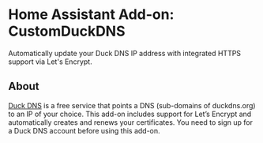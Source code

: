 # Home Assistant Add-on: CustomDuckDNS

Automatically update your Duck DNS IP address with integrated HTTPS support via Let's Encrypt.


## About

[Duck DNS][duckdns] is a free service that points a DNS (sub-domains of duckdns.org) to an IP of your choice. This add-on includes support for Let’s Encrypt and automatically creates and renews your certificates. You need to sign up for a Duck DNS account before using this add-on.


[duckdns]: https://duckdns.org
